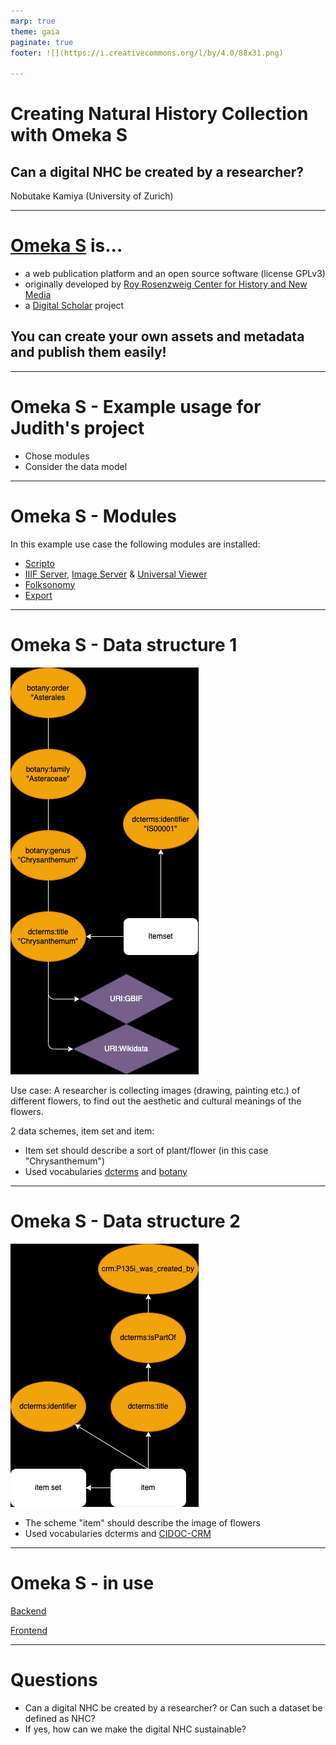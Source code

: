 ```yaml
---
marp: true
theme: gaia
paginate: true
footer: ![](https://i.creativecommons.org/l/by/4.0/88x31.png)

---
```


# **Creating Natural History Collection with Omeka S**
## Can a digital NHC be created by a researcher? 

Nobutake Kamiya (University of Zurich)

---

# [Omeka S](https://omeka.org/s/) is...

- a web publication platform and an open source software (license GPLv3)
- originally developed by [Roy Rosenzweig Center for History and New Media](https://rrchnm.org/)
- a [Digital Scholar](https://digitalscholar.org/) project

## You can create your own assets and metadata and publish them easily!

---

# Omeka S - Example usage for Judith's project

- Chose modules 
- Consider the data model

---

# Omeka S - Modules
In this example use case the following modules are installed:

- [Scripto](https://omeka.org/s/modules/Scripto)
- [IIIF Server](https://omeka.org/s/modules/IiifServer/), [Image Server](https://omeka.org/s/modules/ImageServer/) & [Universal Viewer](https://omeka.org/s/modules/UniversalViewer/)
- [Folksonomy](https://omeka.org/s/modules/Folksonomy/)
- [Export](https://omeka.org/s/modules/Export/)

---

# Omeka S - Data structure 1
![bg left:25%](itemset.png)

Use case: A researcher is collecting images (drawing, painting etc.) of different flowers, to find out the aesthetic and cultural meanings of the flowers. 

2 data schemes, item set and item:
- Item set should describe a sort of plant/flower (in this case "Chrysanthemum")
- Used vocabularies [dcterms](https://www.dublincore.org/specifications/dublin-core/dcmi-terms/) and [botany](https://ontologi.es/biol/botany#complex)


---

# Omeka S - Data structure 2
![bg left:40%](item.png)

- The scheme "item" should describe the image of flowers
- Used vocabularies dcterms and [CIDOC-CRM](https://cidoc-crm.org/)

---

# Omeka S - in use

[Backend](https://imageserver.j-images.ch/omeka-s/admin)

[Frontend](https://imageserver.j-images.ch/omeka-s/s/home/page/about)

---

# Questions

- Can a digital NHC be created by a researcher? or Can such a dataset be defined as NHC?
- If yes, how can we make the digital NHC sustainable?























